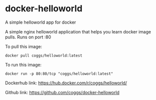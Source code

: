 # docker-helloworld
A simple helloworld app for docker

A simple nginx helloworld application that helps you learn docker image pulls. Runs on port :80

To pull this image:
```
docker pull coggs/helloworld:latest
```

To run this image:
```
docker run -p 80:80/tcp "coggs/helloworld:latest"
```

Dockerhub link: https://hub.docker.com/r/coggs/helloworld/

Github link: https://github.com/coggs/docker-helloworld
